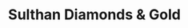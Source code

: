 ---
title: "Sulthan Diamonds & Gold"
url: /mangalore/sulthan-diamonds-and-gold-bypass-road/
shop: jewelry
---